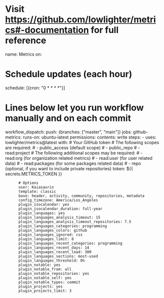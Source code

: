 # Visit https://github.com/lowlighter/metrics#-documentation for full reference
name: Metrics
on:
  # Schedule updates (each hour)
  schedule: [{cron: "0 * * * *"}]
  # Lines below let you run workflow manually and on each commit
  workflow_dispatch:
  push: {branches: ["master", "main"]}
jobs:
  github-metrics:
    runs-on: ubuntu-latest
    permissions:
      contents: write
    steps:
      - uses: lowlighter/metrics@latest
        with:
          # Your GitHub token
          # The following scopes are required:
          #  - public_access (default scope)
          #  - public_repo
          #  - read:project
          # The following additional scopes may be required:
          #  - read:org      (for organization related metrics)
          #  - read:user     (for user related data)
          #  - read:packages (for some packages related data)
          #  - repo          (optional, if you want to include private repositories)
          token: ${{ secrets.METRICS_TOKEN }}

          # Options
          user: Kaiasaurin
          template: classic
          base: header, activity, community, repositories, metadata
          config_timezone: America/Los_Angeles
          plugin_isocalendar: yes
          plugin_isocalendar_duration: full-year
          plugin_languages: yes
          plugin_languages_analysis_timeout: 15
          plugin_languages_analysis_timeout_repositories: 7.5
          plugin_languages_categories: programming
          plugin_languages_colors: github
          plugin_languages_ignored: css
          plugin_languages_limit: 8
          plugin_languages_recent_categories: programming
          plugin_languages_recent_days: 14
          plugin_languages_recent_load: 300
          plugin_languages_sections: most-used
          plugin_languages_threshold: 0%
          plugin_notable: yes
          plugin_notable_from: all
          plugin_notable_repositories: yes
          plugin_notable_self: yes
          plugin_notable_types: commit
          plugin_projects: yes
          plugin_projects_limit: 3
